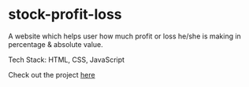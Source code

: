 # stock-profit-loss
A website which helps user how much profit or loss he/she is making in percentage &amp; absolute value.

Tech Stack: HTML, CSS, JavaScript

Check out the project [here](https://stockapp-tejansingh.netlify.app/)
